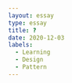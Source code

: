 ```yaml
---
layout: essay
type: essay
title: ?
date: 2020-12-03
labels:
  - Learning
  - Design
  - Pattern
---
```



